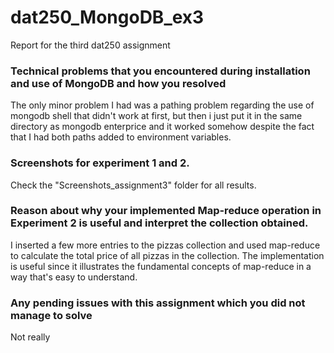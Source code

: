 # dat250_MongoDB_ex3
Report for the third dat250 assignment

### Technical problems that you encountered during installation and use of MongoDB and how you resolved

The only minor problem I had was a pathing problem regarding the use of mongodb shell that didn't work at first, but then i just put it in the same directory as mongodb enterprice and it worked somehow despite the fact that I had both paths added to environment variables.

### Screenshots for experiment 1 and 2.

Check the "Screenshots_assignment3" folder for all results.

### Reason about why your implemented Map-reduce operation in Experiment 2 is useful and interpret the collection obtained.

I inserted a few more entries to the pizzas collection and used map-reduce to calculate the total price of all pizzas in the collection. The implementation is useful since it illustrates the fundamental concepts of map-reduce in a way that's easy to understand.

### Any pending issues with this assignment which you did not manage to solve

Not really
